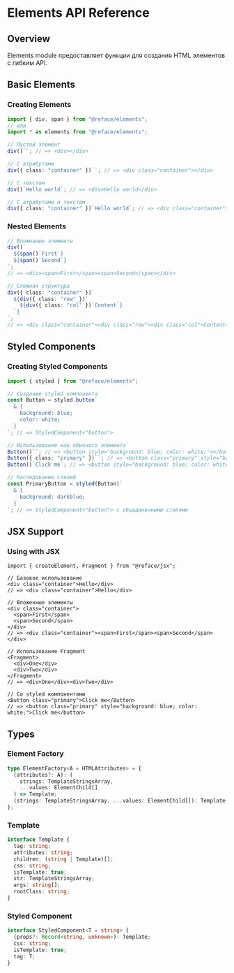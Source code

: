 # Elements API Reference

## Overview

Elements module предоставляет функции для создания HTML элементов с гибким API.

## Basic Elements

### Creating Elements

```typescript
import { div, span } from "@reface/elements";
// или
import * as elements from "@reface/elements";

// Пустой элемент
div()``; // => <div></div>

// С атрибутами
div({ class: "container" })``; // => <div class="container"></div>

// С текстом
div()`Hello world`; // => <div>Hello world</div>

// С атрибутами и текстом
div({ class: "container" })`Hello world`; // => <div class="container">Hello world</div>
```

### Nested Elements

```typescript
// Вложенные элементы
div()`
  ${span()`First`}
  ${span()`Second`}
`;
// => <div><span>First</span><span>Second</span></div>

// Сложная структура
div({ class: "container" })`
  ${div({ class: "row" })`
    ${div({ class: "col" })`Content`}
  `}
`;
// => <div class="container"><div class="row"><div class="col">Content</div></div></div>
```

## Styled Components

### Creating Styled Components

```typescript
import { styled } from "@reface/elements";

// Создание styled компонента
const Button = styled.button`
  & {
    background: blue;
    color: white;
  }
`; // => StyledComponent<"button">

// Использование как обычного элемента
Button()``; // => <button style="background: blue; color: white;"></button>
Button({ class: "primary" })``; // => <button class="primary" style="background: blue; color: white;"></button>
Button()`Click me`; // => <button style="background: blue; color: white;">Click me</button>

// Наследование стилей
const PrimaryButton = styled(Button)`
  & {
    background: darkblue;
  }
`; // => StyledComponent<"button"> с объединенными стилями
```

## JSX Support

### Using with JSX

```tsx
import { createElement, Fragment } from "@reface/jsx";

// Базовое использование
<div class="container">Hello</div>
// => <div class="container">Hello</div>

// Вложенные элементы
<div class="container">
  <span>First</span>
  <span>Second</span>
</div>
// => <div class="container"><span>First</span><span>Second</span></div>

// Использование Fragment
<Fragment>
  <div>One</div>
  <div>Two</div>
</Fragment>
// => <div>One</div><div>Two</div>

// Со styled компонентами
<Button class="primary">Click me</Button>
// => <button class="primary" style="background: blue; color: white;">Click me</button>
```

## Types

### Element Factory

```typescript
type ElementFactory<A = HTMLAttributes> = {
  (attributes?: A): (
    strings: TemplateStringsArray,
    ...values: ElementChild[]
  ) => Template;
  (strings: TemplateStringsArray, ...values: ElementChild[]): Template;
};
```

### Template

```typescript
interface Template {
  tag: string;
  attributes: string;
  children: (string | Template)[];
  css: string;
  isTemplate: true;
  str: TemplateStringsArray;
  args: string[];
  rootClass: string;
}
```

### Styled Component

```typescript
interface StyledComponent<T = string> {
  (props?: Record<string, unknown>): Template;
  css: string;
  isTemplate: true;
  tag: T;
}
```
